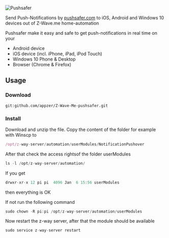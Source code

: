 ![Pushsafer](https://www.pushsafer.com/de/assets/logos/logo.png)

Send Push-Notifications by [pushsafer.com](https://www.pushsafer.com) to iOS, Android and Windows 10 devices out of Z-Wave.me home-automation

Pushsafer make it easy and safe to get push-notifications in real time on your
- Android device
- iOS device (incl. iPhone, iPad, iPod Touch)
- Windows 10 Phone & Desktop
- Browser (Chrome & Firefox)

## Usage

### Download

	git:github.com/appzer/Z-Wave-Me-pushsafer.git
	
### Install

Download and unzip the file. Copy the content of the folder for example with Winscp to 
```javascript
/opt/z-way-server/automation/userModules/NotificationPushover
```

After that check the access rightsof the folder userModules
```javascript
ls -l /opt/z-way-server/automation/
```

If you get
```javascript
drwxr-xr-x 12 pi pi  4096 Jan  6 15:56 userModules
```
then everything is OK

If not run the following command
```javascript
sudo chown -R pi:pi /opt/z-way-server/automation/userModules
```

Now restart the z-way server, after that the module should be available
```javascript
sudo service z-way-server restart
```